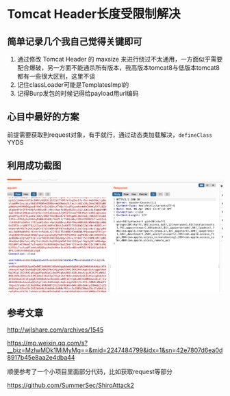 # Tomcat Header长度受限制解决

## 简单记录几个我自己觉得关键即可

1. 通过修改 Tomcat Header 的 maxsize 来进行绕过不太通用，一方面似乎需要配合爆破，另一方面不能通杀所有版本，我高版本tomcat8与低版本tomcat8都有一些很大区别，这里不谈
2. 记住classLoader可能是TemplatesImpl的
3. 记得Burp发包的时候记得给payload用url编码

## 心目中最好的方案

前提需要获取到request对象，有手就行，通过动态类加载解决，`defineClass` YYDS



## 利用成功截图



![](img/1.png)

## 参考文章

http://wjlshare.com/archives/1545

https://mp.weixin.qq.com/s?__biz=MzIwMDk1MjMyMg==&mid=2247484799&idx=1&sn=42e7807d6ea0d8917b45e8aa2e4dba44

顺便参考了一个小项目里面部分代码，比如获取request等部分

https://github.com/SummerSec/ShiroAttack2
